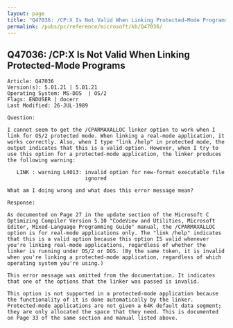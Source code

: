 ```yaml
---
layout: page
title: "Q47036: /CP:X Is Not Valid When Linking Protected-Mode Programs"
permalink: /pubs/pc/reference/microsoft/kb/Q47036/
---
```


## Q47036: /CP:X Is Not Valid When Linking Protected-Mode Programs

	Article: Q47036
	Version(s): 5.01.21 | 5.01.21
	Operating System: MS-DOS  | OS/2
	Flags: ENDUSER | docerr
	Last Modified: 26-JUL-1989
	
	Question:
	
	I cannot seem to get the /CPARMAXALLOC linker option to work when I
	link for OS/2 protected mode. When linking a real-mode application, it
	works correctly. Also, when I type "link /help" in protected mode, the
	output indicates that this is a valid option. However, when I try to
	use this option for a protected-mode application, the linker produces
	the following warning:
	
	   LINK : warning L4013: invalid option for new-format executable file
	                         ignored
	
	What am I doing wrong and what does this error message mean?
	
	Response:
	
	As documented on Page 27 in the update section of the Microsoft C
	Optimizing Compiler Version 5.10 "CodeView and Utilities, Microsoft
	Editor, Mixed-Language Programming Guide" manual, the /CPARMAXALLOC
	option is for real-mode applications only. The "link /help" indicates
	that this is a valid option because this option IS valid whenever
	you're linking real-mode applications, regardless of whether the
	linker is running under OS/2 or DOS. (By the same token, it is invalid
	when you're linking a protected-mode application, regardless of which
	operating system you're using.)
	
	This error message was omitted from the documentation. It indicates
	that one of the options that the linker was passed is invalid.
	
	This option is not supported in a protected-mode application because
	the functionality of it is done automatically by the linker.
	Protected-mode applications are not given a 64K default data segment;
	they are only allocated the space that they need. This is documented
	on Page 33 of the same section and manual listed above.
